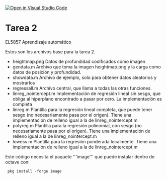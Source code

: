 [![Open in Visual Studio Code](https://classroom.github.com/assets/open-in-vscode-c66648af7eb3fe8bc4f294546bfd86ef473780cde1dea487d3c4ff354943c9ae.svg)](https://classroom.github.com/online_ide?assignment_repo_id=10257581&assignment_repo_type=AssignmentRepo)
# Tarea 2
EL5857 Aprendizaje automático

Estos son los archivos base para la tarea 2.

- heightmap.png
  Datos de profundidad codificados como imagen
- gendata.m
  Archivo que toma la imagen heightmap.png y la carga como datos de
  posición y profundidad.
- showdata.m
  Archivo de ejemplo, solo para obtener datos aleatorios y mostrarlos 
- regressall.m
  Archivo central, que llama a todas las otras funciones.
- linreg_nointercept.m
  Implementación de regresión lineal sin sesgo, que obliga al hiperplano
  encontrado a pasar por cero.  La implementación es completa
- linreg.m
  Plantilla para la regresión lineal completa, que puede tener sesgo
  (no necesariamente pasa por el origen).
  Tiene una implementación de relleno igual a la de linreg_nointercept.m
- polyreg.m
  Plantilla para la regresión polinomial, con sesgo
  (no necesariamente pasa por el origen).
  Tiene una implementación de relleno igual a la de linreg_nointercept.m
- lowess.m
  Plantilla para la regresión ponderada localmente.
  Tiene una implementación de relleno igual a la de linreg_nointercept.m

Este código necesita el paquete '''image''' que puede instalar dentro de
octave con:

     pkg install -forge image
     
     
